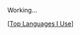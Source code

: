 Working...

[[Top Languages I Use](https://github-readme-stats.vercel.app/api/top-langs/?username=SnipezLmao)]
